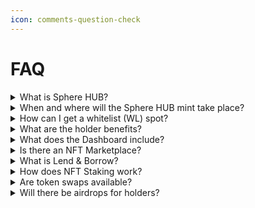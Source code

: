 ```yaml
---
icon: comments-question-check
---
```


# FAQ

<details>

<summary>What is Sphere HUB?</summary>

Sphere HUB is an all-in-one portal on the Monad mainnet: a portfolio dashboard, token & NFT launchpad, NFT marketplace, staking, lending & borrowing, token swaps, and a rewards center. The Sphere HUB NFT is the access key to the ecosystem.

</details>

<details>

<summary>When and where will the Sphere HUB mint take place?</summary>

The official mint will take place on the Monad mainnet. Total supply, date, price, and mint flow will be announced on the official X account and the Sphere HUB website.

</details>

<details>

<summary>How can I get a whitelist (WL) spot?</summary>

WL applications open for a limited time. Fill the form, complete social steps, and increase your chances via high-quality posts on X (with tags and visuals).

</details>

<details>

<summary>What are the holder benefits?</summary>

Holders receive fee discounts, points, future incentives, and additional rewards. Stakers get governance, deeper discounts, airdrops, and special incentives. 100% of protocol revenue and 50% of NFT royalties are allocated to Buyback & Burns and Rev-Share.

</details>

<details>

<summary>What does the Dashboard include?</summary>

The app shows real-time balances, token holdings, and NFTs, plus market insights like price, volume, trades, and trends.

</details>

<details>

<summary>Is there an NFT Marketplace?</summary>

Yes. Sphere HUB includes both an NFT marketplace and a launchpad.

</details>

<details>

<summary>What is Lend &#x26; Borrow?</summary>

It’s NFT-powered liquidity: pledge NFTs as collateral to access funds without selling, or rent NFTs for temporary access to exclusive communities.

</details>

<details>

<summary>How does NFT Staking work?</summary>

Staking lets NFTs generate rewards through upcoming events and airdrops, turning holding into growth.

</details>

<details>

<summary>Are token swaps available?</summary>

Yes. A built-in swap enables instant token trading within the Monad mainnet.

</details>

<details>

<summary>Will there be airdrops for holders?</summary>

Yes. Long-term holders and stakers gain access to exclusive airdrops and early releases.

</details>

